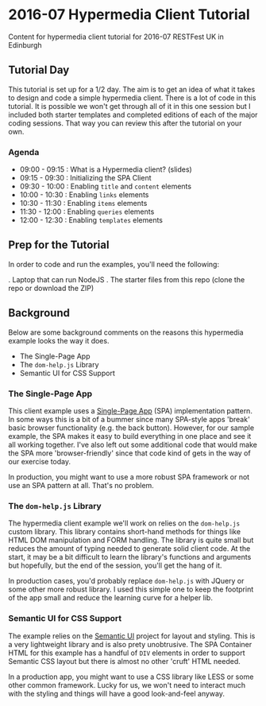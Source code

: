 # 2016-07 Hypermedia Client Tutorial

Content for hypermedia client tutorial for 2016-07 RESTFest UK in Edinburgh

## Tutorial Day
This tutorial is set up for a 1/2 day. The aim is to get an idea of what it takes to design and code a simple  hypermedia client. There is a lot of code in this tutorial. It is possible we won't get through all of it in this one session but I included both starter templates and completed editions of each of the major coding sessions. That way you can review this after the tutorial on your own.

### Agenda

 - 09:00 - 09:15 : What is a Hypermedia client? (slides)
 - 09:15 - 09:30 : Initializing the SPA Client
 - 09:30 - 10:00 : Enabling `title` and `content` elements
 - 10:00 - 10:30 : Enabling `links` elements 
 - 10:30 - 11:30 : Enabling `items` elements 
 - 11:30 - 12:00 : Enabling `queries` elements 
 - 12:00 - 12:30 : Enabling `templates` elements

## Prep for the Tutorial
In order to code and run the examples, you'll need the following:

 . Laptop that can run NodeJS
 . The starter files from this repo (clone the repo or download the ZIP)
 
## Background
Below are some background comments on the reasons this hypermedia example looks the way it does.

 * The Single-Page App
 * The `dom-help.js` Library
 * Semantic UI for CSS Support
 
### The Single-Page App
This client example uses a [Single-Page App](https://en.wikipedia.org/wiki/Single-page_application) (SPA) implementation pattern. In some ways this is a bit of a bummer since many SPA-style apps 'break' basic browser functionality (e.g. the back button). However, for our sample example, the SPA makes it easy to build everything in one place and see it all working together. I've also left out some additional code that would make the SPA more 'browser-friendly' since that code kind of gets in the way of our exercise today.

In production, you might want to use a more robust SPA framework or not use an SPA pattern at all. That's no problem. 

### The `dom-help.js` Library
The hypermedia client example we'll work on relies on the `dom-help.js` custom library. This library contains short-hand methods for things like HTML DOM manipulation and FORM handling. The library is quite small but reduces the amount of typing needed to generate solid client code.  At the start, it may be a bit difficult to learn the library's functions and arguments but hopefully, but the end of the session, you'll get the hang of it.

In production cases, you'd probably replace `dom-help.js` with JQuery or some other more robust library. I used this simple one to keep the footprint of the app small and reduce the learning curve for a helper lib.

### Semantic UI for CSS Support
The example relies on the [Semantic UI](http://semantic-ui.com/) project for layout and styling. This is a very lightweight library and is also prety unobtrusive. The SPA Container HTML for this example has a handful of `DIV` elements in order to support Semantic CSS layout but there is almost no other 'cruft' HTML needed.

In a production app, you might want to use a CSS library like LESS or some other common framework. Lucky for us, we won't need to interact much with the styling and things will have a good look-and-feel anyway.
 






